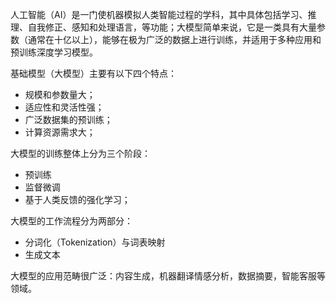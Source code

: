 人工智能（AI）是一门使机器模拟人类智能过程的学科，其中具体包括学习、推理、自我修正、感知和处理语言，等功能；大模型简单来说，它是一类具有大量参数（通常在十亿以上），能够在极为广泛的数据上进行训练，并适用于多种应用和预训练深度学习模型。

基础模型（大模型）主要有以下四个特点：
- 规模和参数量大；
- 适应性和灵活性强；
- 广泛数据集的预训练；
- 计算资源需求大；

大模型的训练整体上分为三个阶段：
- 预训练
- 监督微调
- 基于人类反馈的强化学习；

大模型的工作流程分为两部分：
- 分词化（Tokenization）与词表映射
- 生成文本

大模型的应用范畴很广泛：内容生成，机器翻译情感分析，数据摘要，智能客服等领域。
